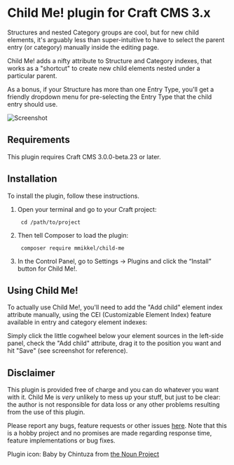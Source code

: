 # Child Me! plugin for Craft CMS 3.x

Structures and nested Category groups are cool, but for new child elements, it's arguably less than super-intuitive to have to select the parent entry (or category) manually inside the editing page.     

Child Me! adds a nifty attribute to Structure and Category indexes, that works as a "shortcut" to create new child elements nested under a particular parent.  

As a bonus, if your Structure has more than one Entry Type, you'll get a friendly dropdown menu for pre-selecting the Entry Type that the child entry should use.    

![Screenshot](resources/img/f9HKBHIk7q.gif)

## Requirements

This plugin requires Craft CMS 3.0.0-beta.23 or later.

## Installation

To install the plugin, follow these instructions.

1. Open your terminal and go to your Craft project:

        cd /path/to/project

2. Then tell Composer to load the plugin:

        composer require mmikkel/child-me

3. In the Control Panel, go to Settings → Plugins and click the “Install” button for Child Me!.

## Using Child Me!

To actually use Child Me!, you'll need to add the "Add child" element index attribute manually, using the CEI (Customizable Element Index) feature available in entry and category element indexes:  

Simply click the little cogwheel below your element sources in the left-side panel, check the "Add child" attribute, drag it to the position you want and hit "Save" (see screenshot for reference).    

## Disclaimer

This plugin is provided free of charge and you can do whatever you want with it. Child Me is _very_ unlikely to mess up your stuff, but just to be clear: the author is not responsible for data loss or any other problems resulting from the use of this plugin.

Please report any bugs, feature requests or other issues [here](https://github.com/mmikkel/ChildMe-Craft/issues). Note that this is a hobby project and no promises are made regarding response time, feature implementations or bug fixes.

Plugin icon: Baby by Chintuza from [the Noun Project](https://thenounproject.com/icon/baby-3214276/)


